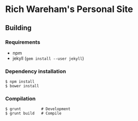 # Rich Wareham's Personal Site

## Building

### Requirements

* npm
* jekyll (``gem install --user jekyll``)

### Dependency installation

```console
$ npm install
$ bower install
```

### Compilation

```console
$ grunt         # Development
$ grunt build   # Compile
```
